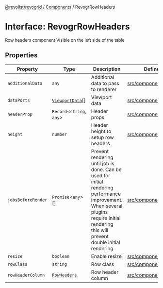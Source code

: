 [@revolist/revogrid](README.md) / [Components](Namespace.Components.md) / RevogrRowHeaders

# Interface: RevogrRowHeaders

Row headers component
Visible on the left side of the table

## Properties

| Property | Type | Description | Defined in |
| ------ | ------ | ------ | ------ |
| `additionalData` | `any` | Additional data to pass to renderer | [src/components.d.ts:592](https://github.com/revolist/revogrid/blob/3fee8276dedac5f7aa7fa43a0495db32609daeca/src/components.d.ts#L592) |
| `dataPorts` | [`ViewportData`](TypeAlias.ViewportData.md)[] | Viewport data | [src/components.d.ts:596](https://github.com/revolist/revogrid/blob/3fee8276dedac5f7aa7fa43a0495db32609daeca/src/components.d.ts#L596) |
| `headerProp` | `Record`\<`string`, `any`\> | Header props | [src/components.d.ts:600](https://github.com/revolist/revogrid/blob/3fee8276dedac5f7aa7fa43a0495db32609daeca/src/components.d.ts#L600) |
| `height` | `number` | Header height to setup row headers | [src/components.d.ts:604](https://github.com/revolist/revogrid/blob/3fee8276dedac5f7aa7fa43a0495db32609daeca/src/components.d.ts#L604) |
| `jobsBeforeRender` | `Promise`\<`any`\>[] | Prevent rendering until job is done. Can be used for initial rendering performance improvement. When several plugins require initial rendering this will prevent double initial rendering. | [src/components.d.ts:608](https://github.com/revolist/revogrid/blob/3fee8276dedac5f7aa7fa43a0495db32609daeca/src/components.d.ts#L608) |
| `resize` | `boolean` | Enable resize | [src/components.d.ts:612](https://github.com/revolist/revogrid/blob/3fee8276dedac5f7aa7fa43a0495db32609daeca/src/components.d.ts#L612) |
| `rowClass` | `string` | Row class | [src/components.d.ts:616](https://github.com/revolist/revogrid/blob/3fee8276dedac5f7aa7fa43a0495db32609daeca/src/components.d.ts#L616) |
| `rowHeaderColumn` | [`RowHeaders`](Interface.RowHeaders.md) | Row header column | [src/components.d.ts:620](https://github.com/revolist/revogrid/blob/3fee8276dedac5f7aa7fa43a0495db32609daeca/src/components.d.ts#L620) |
